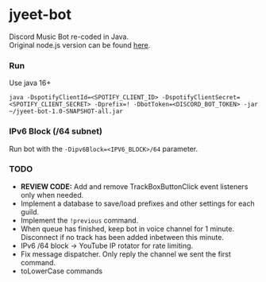 # jyeet-bot

Discord Music Bot re-coded in Java.<br>
Original node.js version can be found [here](https://github.com/phxgg/yeet-bot).

### Run

Use java 16+

```
java -DspotifyClientId=<SPOTIFY_CLIENT_ID> -DspotifyClientSecret=<SPOTIFY_CLIENT_SECRET> -Dprefix=! -DbotToken=<DISCORD_BOT_TOKEN> -jar ~/jyeet-bot-1.0-SNAPSHOT-all.jar
```

### IPv6 Block (/64 subnet)

Run bot with the `-Dipv6Block=<IPV6_BLOCK>/64` parameter.

### TODO

* **REVIEW CODE:** Add and remove TrackBoxButtonClick event listeners only when needed.
* Implement a database to save/load prefixes and other settings for each guild.
* Implement the `!previous` command.
* When queue has finished, keep bot in voice channel for 1 minute. Disconnect if no track has been added inbetween this minute.
* IPv6 /64 block -> YouTube IP rotator for rate limiting.
* Fix message dispatcher. Only reply the channel we sent the first command.
* toLowerCase commands
